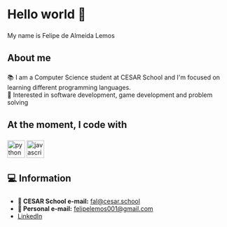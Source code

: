 <h1 align="left">Hello world 👋</h1>

###

<p align="left">My name is Felipe de Almeida Lemos</p>

###

<h2 align="left">About me</h2>

###

<p align="left">
📚 I am a Computer Science student at CESAR School and I'm focused on learning different programming languages.<br>
🎯 Interested in software development, game development and problem solving
</p>

###

<h2 align="left">At the moment, I code with</h2>

###

<div align="left">
  <img src="https://cdn.jsdelivr.net/gh/devicons/devicon/icons/python/python-original.svg" height="40" alt="python logo" />
  <img src="https://cdn.jsdelivr.net/gh/devicons/devicon/icons/javascript/javascript-original.svg" height="40" alt="javascript logo" />
</div>

###

<h2 align="left">💻 Information</h2>

###

<ul align="left">
  <li><strong>📧 CESAR School e-mail:</strong> <a href="mailto:fal@cesar.school">fal@cesar.school</a></li>
  <li><strong>📧 Personal e-mail:</strong> <a href="mailto:felipelemos001@gmail.com">felipelemos001@gmail.com</a></li>
  <li><strong></strong> <a href="https://www.linkedin.com/in/felipelemos001" target="_blank">LinkedIn</a></li>
</ul>
